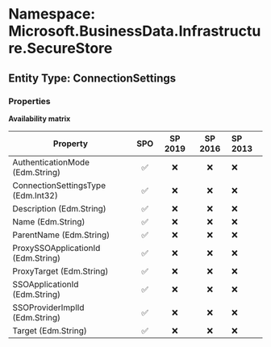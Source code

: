 # Namespace: Microsoft.BusinessData.Infrastructure.SecureStore

## Entity Type: ConnectionSettings

### Properties

**Availability matrix**

Property | SPO | SP 2019 | SP 2016 | SP 2013
----------|:---:|:-------:|:-------:|:-------
AuthenticationMode (Edm.String) | ✅ | ❌ | ❌ | ❌
ConnectionSettingsType (Edm.Int32) | ✅ | ❌ | ❌ | ❌
Description (Edm.String) | ✅ | ❌ | ❌ | ❌
Name (Edm.String) | ✅ | ❌ | ❌ | ❌
ParentName (Edm.String) | ✅ | ❌ | ❌ | ❌
ProxySSOApplicationId (Edm.String) | ✅ | ❌ | ❌ | ❌
ProxyTarget (Edm.String) | ✅ | ❌ | ❌ | ❌
SSOApplicationId (Edm.String) | ✅ | ❌ | ❌ | ❌
SSOProviderImplId (Edm.String) | ✅ | ❌ | ❌ | ❌
Target (Edm.String) | ✅ | ❌ | ❌ | ❌

